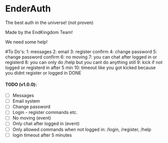 # EnderAuth
The best auth in the universe! (not proven)

Made by the EndKingdom Team!

We need some help!

#To Do's:
1: messages
2: email
3: register confirm
4: change password 
5: change password confirm 
6: no moving 
7: you can chat after logged in or registerd 
8: you can only do /help but you cant do anything still 
9: kick if not logged or registerd in after 5 min 
10: timeout like you got kicked because you didnt register or logged in DONE

#### TODO (v1.0.0):
- [ ] Messages
- [ ] Email system
- [ ] Change password
- [ ] Login - register commands etc.
- [ ] No moving (event)
- [ ] Only chat after logged in (event)
- [ ] Only allowed commands when not logged in: /login, /register, /help
- [ ] login timeout after 5 minutes
